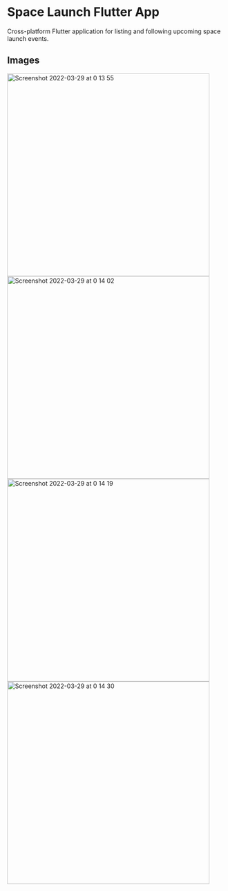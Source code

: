 # Space Launch Flutter App

Cross-platform Flutter application for listing and following upcoming space launch events.


## Images

<img width="468" alt="Screenshot 2022-03-29 at 0 13 55" src="https://user-images.githubusercontent.com/27449756/160496135-9b723a3f-4738-4ad0-9e23-ca86b44150f8.png">
<img width="468" alt="Screenshot 2022-03-29 at 0 14 02" src="https://user-images.githubusercontent.com/27449756/160496141-87909852-29e5-4812-a211-6d90e8c3dc26.png"><img width="468" alt="Screenshot 2022-03-29 at 0 14 19" src="https://user-images.githubusercontent.com/27449756/160496144-fee9ee49-fd48-43b1-83b2-d3c25e55b8a2.png">
<img width="468" alt="Screenshot 2022-03-29 at 0 14 30" src="https://user-images.githubusercontent.com/27449756/160496147-54fc077e-8778-4240-bbeb-50dcfaa883b8.png">

